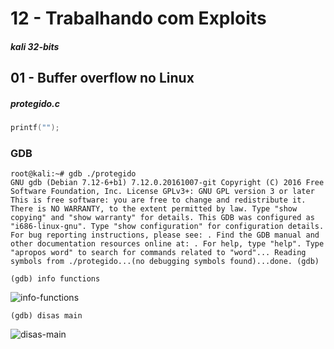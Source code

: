 # 12 - Trabalhando com Exploits

##### kali 32-bits

## 01 - Buffer overflow no Linux

##### protegido.c

```c
printf("");
```
### GDB

```
root@kali:~# gdb ./protegido
GNU gdb (Debian 7.12-6+b1) 7.12.0.20161007-git Copyright (C) 2016 Free Software Foundation, Inc. License GPLv3+: GNU GPL version 3 or later This is free software: you are free to change and redistribute it. There is NO WARRANTY, to the extent permitted by law. Type "show copying" and "show warranty" for details. This GDB was configured as "i686-linux-gnu". Type "show configuration" for configuration details. For bug reporting instructions, please see: . Find the GDB manual and other documentation resources online at: . For help, type "help". Type "apropos word" to search for commands related to "word"... Reading symbols from ./protegido...(no debugging symbols found)...done. (gdb) 
```

```
(gdb) info functions
```

![info-functions](https://preview.ibb.co/eq3QSH/image.png)

```
(gdb) disas main
```

![disas-main](https://preview.ibb.co/m3ZbZx/image.png)
